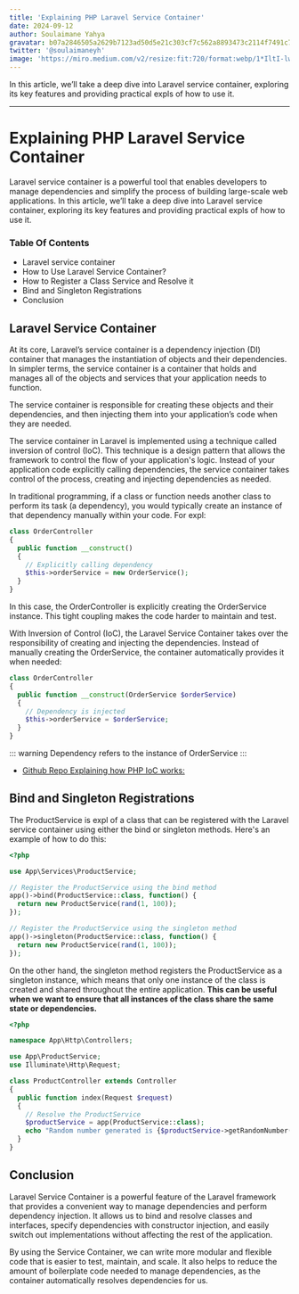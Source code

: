 ```yaml
---
title: 'Explaining PHP Laravel Service Container'
date: 2024-09-12
author: Soulaimane Yahya
gravatar: b07a2846505a2629b7123ad50d5e21c303cf7c562a8893473c2114f7491c7796
twitter: '@soulaimaneyh'
image: 'https://miro.medium.com/v2/resize:fit:720/format:webp/1*IltI-lwvJR2OeZJKMgr81A.png'
---
```


In this article, we’ll take a deep dive into Laravel service container, exploring its key features and providing practical expls of how to use it.

---

# Explaining PHP Laravel Service Container

Laravel service container is a powerful tool that enables developers to manage dependencies and simplify the process of building large-scale web applications. In this article, we’ll take a deep dive into Laravel service container, exploring its key features and providing practical expls of how to use it.

### Table Of Contents

- Laravel service container
- How to Use Laravel Service Container?
- How to Register a Class Service and Resolve it
- Bind and Singleton Registrations
- Conclusion

## Laravel Service Container

At its core, Laravel’s service container is a dependency injection (DI) container that manages the instantiation of objects and their dependencies. In simpler terms, the service container is a container that holds and manages all of the objects and services that your application needs to function.

The service container is responsible for creating these objects and their dependencies, and then injecting them into your application’s code when they are needed.

The service container in Laravel is implemented using a technique called inversion of control (IoC). This technique is a design pattern that allows the framework to control the flow of your application's logic. Instead of your application code explicitly calling dependencies, the service container takes control of the process, creating and injecting dependencies as needed.

In traditional programming, if a class or function needs another class to perform its task (a dependency), you would typically create an instance of that dependency manually within your code. For expl:

```php
class OrderController
{
  public function __construct()
  {
    // Explicitly calling dependency
    $this->orderService = new OrderService();
  }
}
```

In this case, the OrderController is explicitly creating the OrderService instance. This tight coupling makes the code harder to maintain and test.

With Inversion of Control (IoC), the Laravel Service Container takes over the responsibility of creating and injecting the dependencies. Instead of manually creating the OrderService, the container automatically provides it when needed:

```php
class OrderController
{
  public function __construct(OrderService $orderService)
  {
    // Dependency is injected
    $this->orderService = $orderService;
  }
}
```

::: warning
Dependency refers to the instance of OrderService
:::

- [Github Repo Explaining how PHP IoC works:](https://github.com/soulaimaneyahya/php-ioc)

## Bind and Singleton Registrations

The ProductService is expl of a class that can be registered with the Laravel service container using either the bind or singleton methods. Here's an example of how to do this:

```php
<?php

use App\Services\ProductService;

// Register the ProductService using the bind method
app()->bind(ProductService::class, function() {
  return new ProductService(rand(1, 100));
});

// Register the ProductService using the singleton method
app()->singleton(ProductService::class, function() {
  return new ProductService(rand(1, 100));
});
```

On the other hand, the singleton method registers the ProductService as a singleton instance, which means that only one instance of the class is created and shared throughout the entire application. **This can be useful when we want to ensure that all instances of the class share the same state or dependencies.**

```php
<?php

namespace App\Http\Controllers;

use App\ProductService;
use Illuminate\Http\Request;

class ProductController extends Controller
{
  public function index(Request $request)
  {
    // Resolve the ProductService
    $productService = app(ProductService::class);
    echo "Random number generated is {$productService->getRandomNumber()}<br>";
  }
}
```

## Conclusion

Laravel Service Container is a powerful feature of the Laravel framework that provides a convenient way to manage dependencies and perform dependency injection. It allows us to bind and resolve classes and interfaces, specify dependencies with constructor injection, and easily switch out implementations without affecting the rest of the application.

By using the Service Container, we can write more modular and flexible code that is easier to test, maintain, and scale. It also helps to reduce the amount of boilerplate code needed to manage dependencies, as the container automatically resolves dependencies for us.
